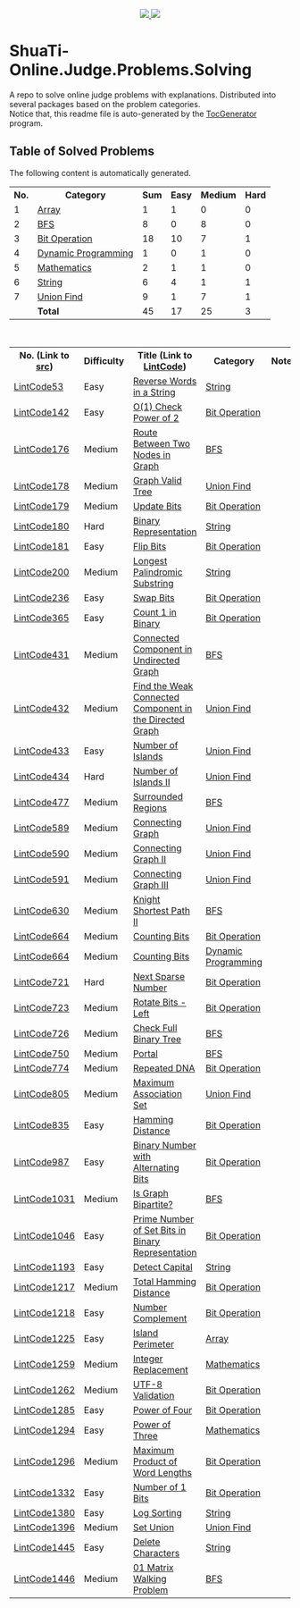 <p align="center">
  <a href="https://travis-ci.org/Tony-Hu/ShuaTi-Online.Judge.Problems.Solving">
    <img src="https://travis-ci.org/Tony-Hu/ShuaTi-Online.Judge.Problems.Solving.svg?branch=master" />
  </a>
  <a href="https://codecov.io/gh/Tony-Hu/ShuaTi-Online.Judge.Problems.Solving">
    <img src="https://codecov.io/gh/Tony-Hu/ShuaTi-Online.Judge.Problems.Solving/branch/master/graph/badge.svg" />
  </a>
</p>
  
# ShuaTi-Online.Judge.Problems.Solving
A repo to solve online judge problems with explanations. Distributed into several packages based on the problem categories.<br>
Notice that, this readme file is auto-generated by the [TocGenerator](https://github.com/Tony-Hu/TocGenerator) program.

## Table of Solved Problems
The following content is automatically generated.<br>
<table>
  <tbody>
    <tr>
      <th>No. </th>
      <th>Category</th>
      <th>Sum</th>
      <th>Easy</th>
      <th>Medium</th>
      <th>Hard</th>
    </tr>
    <tr>
      <td>1</td>
      <td><a href="https://github.com/Tony-Hu/ShuaTi-Online.Judge.Problems.Solving/tree/master/src/main/java/array">Array</a></td>
      <td>1</td>
      <td>1</td>
      <td>0</td>
      <td>0</td>
    </tr>
    <tr>
      <td>2</td>
      <td><a href="https://github.com/Tony-Hu/ShuaTi-Online.Judge.Problems.Solving/tree/master/src/main/java/bfs">BFS</a></td>
      <td>8</td>
      <td>0</td>
      <td>8</td>
      <td>0</td>
    </tr>
    <tr>
      <td>3</td>
      <td><a href="https://github.com/Tony-Hu/ShuaTi-Online.Judge.Problems.Solving/tree/master/src/main/java/bitOperation">Bit Operation</a></td>
      <td>18</td>
      <td>10</td>
      <td>7</td>
      <td>1</td>
    </tr>
    <tr>
      <td>4</td>
      <td><a href="https://github.com/Tony-Hu/ShuaTi-Online.Judge.Problems.Solving/tree/master/src/main/java/dp">Dynamic Programming</a></td>
      <td>1</td>
      <td>0</td>
      <td>1</td>
      <td>0</td>
    </tr>
    <tr>
      <td>5</td>
      <td><a href="https://github.com/Tony-Hu/ShuaTi-Online.Judge.Problems.Solving/tree/master/src/main/java/mathematics">Mathematics</a></td>
      <td>2</td>
      <td>1</td>
      <td>1</td>
      <td>0</td>
    </tr>
    <tr>
      <td>6</td>
      <td><a href="https://github.com/Tony-Hu/ShuaTi-Online.Judge.Problems.Solving/tree/master/src/main/java/string">String</a></td>
      <td>6</td>
      <td>4</td>
      <td>1</td>
      <td>1</td>
    </tr>
    <tr>
      <td>7</td>
      <td><a href="https://github.com/Tony-Hu/ShuaTi-Online.Judge.Problems.Solving/tree/master/src/main/java/unionFind">Union Find</a></td>
      <td>9</td>
      <td>1</td>
      <td>7</td>
      <td>1</td>
    </tr>
    <tr>
      <td></td>
      <td><b>Total</b></td>
      <td>45</td>
      <td>17</td>
      <td>25</td>
      <td>3</td>
    </tr>
  </tbody>
</table><br>
<table>
  <tbody>
    <tr>
      <th>No. (Link to <a href="https://github.com/Tony-Hu/ShuaTi-Online.Judge.Problems.Solving/tree/master/src/main/java">src</a>)</th>
      <th>Difficulty</th>
      <th>Title (Link to <a href="https://www.lintcode.com/problem/">LintCode</a>)</th>
      <th>Category</th>
      <th>Note</th>
    </tr>
    <tr>
      <td><a href="https://github.com/Tony-Hu/ShuaTi-Online.Judge.Problems.Solving/tree/master/src/main/java/string/LintCode53.java">LintCode53</a></td>
      <td>Easy</td>
      <td><a href="https://www.lintcode.com/problem/reverse-words-in-a-string/description">Reverse Words in a String</a></td>
      <td><a href="https://github.com/Tony-Hu/ShuaTi-Online.Judge.Problems.Solving/tree/master/src/main/java/string">String</a></td>
      <td></td>
    </tr>
    <tr>
      <td><a href="https://github.com/Tony-Hu/ShuaTi-Online.Judge.Problems.Solving/tree/master/src/main/java/bitOperation/LintCode142.java">LintCode142</a></td>
      <td>Easy</td>
      <td><a href="https://www.lintcode.com/problem/o1-check-power-of-2/description">O(1) Check Power of 2</a></td>
      <td><a href="https://github.com/Tony-Hu/ShuaTi-Online.Judge.Problems.Solving/tree/master/src/main/java/bitOperation">Bit Operation</a></td>
      <td></td>
    </tr>
    <tr>
      <td><a href="https://github.com/Tony-Hu/ShuaTi-Online.Judge.Problems.Solving/tree/master/src/main/java/bfs/LintCode176.java">LintCode176</a></td>
      <td>Medium</td>
      <td><a href="https://www.lintcode.com/problem/route-between-two-nodes-in-graph/description">Route Between Two Nodes in Graph</a></td>
      <td><a href="https://github.com/Tony-Hu/ShuaTi-Online.Judge.Problems.Solving/tree/master/src/main/java/bfs">BFS</a></td>
      <td></td>
    </tr>
    <tr>
      <td><a href="https://github.com/Tony-Hu/ShuaTi-Online.Judge.Problems.Solving/tree/master/src/main/java/unionFind/LintCode178.java">LintCode178</a></td>
      <td>Medium</td>
      <td><a href="https://www.lintcode.com/problem/graph-valid-tree/description">Graph Valid Tree</a></td>
      <td><a href="https://github.com/Tony-Hu/ShuaTi-Online.Judge.Problems.Solving/tree/master/src/main/java/unionFind">Union Find</a></td>
      <td></td>
    </tr>
    <tr>
      <td><a href="https://github.com/Tony-Hu/ShuaTi-Online.Judge.Problems.Solving/tree/master/src/main/java/bitOperation/LintCode179.java">LintCode179</a></td>
      <td>Medium</td>
      <td><a href="https://www.lintcode.com/problem/update-bits/description">Update Bits</a></td>
      <td><a href="https://github.com/Tony-Hu/ShuaTi-Online.Judge.Problems.Solving/tree/master/src/main/java/bitOperation">Bit Operation</a></td>
      <td></td>
    </tr>
    <tr>
      <td><a href="https://github.com/Tony-Hu/ShuaTi-Online.Judge.Problems.Solving/tree/master/src/main/java/string/LintCode180.java">LintCode180</a></td>
      <td>Hard</td>
      <td><a href="https://www.lintcode.com/problem/binary-representation/description">Binary Representation</a></td>
      <td><a href="https://github.com/Tony-Hu/ShuaTi-Online.Judge.Problems.Solving/tree/master/src/main/java/string">String</a></td>
      <td></td>
    </tr>
    <tr>
      <td><a href="https://github.com/Tony-Hu/ShuaTi-Online.Judge.Problems.Solving/tree/master/src/main/java/bitOperation/LintCode181.java">LintCode181</a></td>
      <td>Easy</td>
      <td><a href="https://www.lintcode.com/problem/flip-bits/description">Flip Bits</a></td>
      <td><a href="https://github.com/Tony-Hu/ShuaTi-Online.Judge.Problems.Solving/tree/master/src/main/java/bitOperation">Bit Operation</a></td>
      <td></td>
    </tr>
    <tr>
      <td><a href="https://github.com/Tony-Hu/ShuaTi-Online.Judge.Problems.Solving/tree/master/src/main/java/string/LintCode200.java">LintCode200</a></td>
      <td>Medium</td>
      <td><a href="https://www.lintcode.com/problem/longest-palindromic-substring/description">Longest Palindromic Substring</a></td>
      <td><a href="https://github.com/Tony-Hu/ShuaTi-Online.Judge.Problems.Solving/tree/master/src/main/java/string">String</a></td>
      <td></td>
    </tr>
    <tr>
      <td><a href="https://github.com/Tony-Hu/ShuaTi-Online.Judge.Problems.Solving/tree/master/src/main/java/bitOperation/LintCode236.java">LintCode236</a></td>
      <td>Easy</td>
      <td><a href="https://www.lintcode.com/problem/swap-bits/description">Swap Bits</a></td>
      <td><a href="https://github.com/Tony-Hu/ShuaTi-Online.Judge.Problems.Solving/tree/master/src/main/java/bitOperation">Bit Operation</a></td>
      <td></td>
    </tr>
    <tr>
      <td><a href="https://github.com/Tony-Hu/ShuaTi-Online.Judge.Problems.Solving/tree/master/src/main/java/bitOperation/LintCode365.java">LintCode365</a></td>
      <td>Easy</td>
      <td><a href="https://www.lintcode.com/problem/count-1-in-binary/description">Count 1 in Binary</a></td>
      <td><a href="https://github.com/Tony-Hu/ShuaTi-Online.Judge.Problems.Solving/tree/master/src/main/java/bitOperation">Bit Operation</a></td>
      <td></td>
    </tr>
    <tr>
      <td><a href="https://github.com/Tony-Hu/ShuaTi-Online.Judge.Problems.Solving/tree/master/src/main/java/bfs/LintCode431.java">LintCode431</a></td>
      <td>Medium</td>
      <td><a href="https://www.lintcode.com/problem/connected-component-in-undirected-graph/description">Connected Component in Undirected Graph</a></td>
      <td><a href="https://github.com/Tony-Hu/ShuaTi-Online.Judge.Problems.Solving/tree/master/src/main/java/bfs">BFS</a></td>
      <td></td>
    </tr>
    <tr>
      <td><a href="https://github.com/Tony-Hu/ShuaTi-Online.Judge.Problems.Solving/tree/master/src/main/java/unionFind/LintCode432.java">LintCode432</a></td>
      <td>Medium</td>
      <td><a href="https://www.lintcode.com/problem/find-the-weak-connected-component-in-the-directed-graph/description">Find the Weak Connected Component in the Directed Graph</a></td>
      <td><a href="https://github.com/Tony-Hu/ShuaTi-Online.Judge.Problems.Solving/tree/master/src/main/java/unionFind">Union Find</a></td>
      <td></td>
    </tr>
    <tr>
      <td><a href="https://github.com/Tony-Hu/ShuaTi-Online.Judge.Problems.Solving/tree/master/src/main/java/unionFind/LintCode433.java">LintCode433</a></td>
      <td>Easy</td>
      <td><a href="https://www.lintcode.com/problem/number-of-islands/description">Number of Islands</a></td>
      <td><a href="https://github.com/Tony-Hu/ShuaTi-Online.Judge.Problems.Solving/tree/master/src/main/java/unionFind">Union Find</a></td>
      <td></td>
    </tr>
    <tr>
      <td><a href="https://github.com/Tony-Hu/ShuaTi-Online.Judge.Problems.Solving/tree/master/src/main/java/unionFind/LintCode434.java">LintCode434</a></td>
      <td>Hard</td>
      <td><a href="https://www.lintcode.com/problem/number-of-islands-ii/description">Number of Islands II</a></td>
      <td><a href="https://github.com/Tony-Hu/ShuaTi-Online.Judge.Problems.Solving/tree/master/src/main/java/unionFind">Union Find</a></td>
      <td></td>
    </tr>
    <tr>
      <td><a href="https://github.com/Tony-Hu/ShuaTi-Online.Judge.Problems.Solving/tree/master/src/main/java/bfs/LintCode477.java">LintCode477</a></td>
      <td>Medium</td>
      <td><a href="https://www.lintcode.com/problem/surrounded-regions/description">Surrounded Regions</a></td>
      <td><a href="https://github.com/Tony-Hu/ShuaTi-Online.Judge.Problems.Solving/tree/master/src/main/java/bfs">BFS</a></td>
      <td></td>
    </tr>
    <tr>
      <td><a href="https://github.com/Tony-Hu/ShuaTi-Online.Judge.Problems.Solving/tree/master/src/main/java/unionFind/LintCode589.java">LintCode589</a></td>
      <td>Medium</td>
      <td><a href="https://www.lintcode.com/problem/connecting-graph/description">Connecting Graph</a></td>
      <td><a href="https://github.com/Tony-Hu/ShuaTi-Online.Judge.Problems.Solving/tree/master/src/main/java/unionFind">Union Find</a></td>
      <td></td>
    </tr>
    <tr>
      <td><a href="https://github.com/Tony-Hu/ShuaTi-Online.Judge.Problems.Solving/tree/master/src/main/java/unionFind/LintCode590.java">LintCode590</a></td>
      <td>Medium</td>
      <td><a href="https://www.lintcode.com/problem/connecting-graph-ii/description">Connecting Graph II</a></td>
      <td><a href="https://github.com/Tony-Hu/ShuaTi-Online.Judge.Problems.Solving/tree/master/src/main/java/unionFind">Union Find</a></td>
      <td></td>
    </tr>
    <tr>
      <td><a href="https://github.com/Tony-Hu/ShuaTi-Online.Judge.Problems.Solving/tree/master/src/main/java/unionFind/LintCode591.java">LintCode591</a></td>
      <td>Medium</td>
      <td><a href="https://www.lintcode.com/problem/connecting-graph-iii/description">Connecting Graph III</a></td>
      <td><a href="https://github.com/Tony-Hu/ShuaTi-Online.Judge.Problems.Solving/tree/master/src/main/java/unionFind">Union Find</a></td>
      <td></td>
    </tr>
    <tr>
      <td><a href="https://github.com/Tony-Hu/ShuaTi-Online.Judge.Problems.Solving/tree/master/src/main/java/bfs/LintCode630.java">LintCode630</a></td>
      <td>Medium</td>
      <td><a href="https://www.lintcode.com/problem/knight-shortest-path-ii/description">Knight Shortest Path II</a></td>
      <td><a href="https://github.com/Tony-Hu/ShuaTi-Online.Judge.Problems.Solving/tree/master/src/main/java/bfs">BFS</a></td>
      <td></td>
    </tr>
    <tr>
      <td><a href="https://github.com/Tony-Hu/ShuaTi-Online.Judge.Problems.Solving/tree/master/src/main/java/bitOperation/LintCode664.java">LintCode664</a></td>
      <td>Medium</td>
      <td><a href="https://www.lintcode.com/problem/counting-bits/description">Counting Bits</a></td>
      <td><a href="https://github.com/Tony-Hu/ShuaTi-Online.Judge.Problems.Solving/tree/master/src/main/java/bitOperation">Bit Operation</a></td>
      <td></td>
    </tr>
    <tr>
      <td><a href="https://github.com/Tony-Hu/ShuaTi-Online.Judge.Problems.Solving/tree/master/src/main/java/dp/LintCode664.java">LintCode664</a></td>
      <td>Medium</td>
      <td><a href="https://www.lintcode.com/problem/counting-bits/description">Counting Bits</a></td>
      <td><a href="https://github.com/Tony-Hu/ShuaTi-Online.Judge.Problems.Solving/tree/master/src/main/java/dp">Dynamic Programming</a></td>
      <td></td>
    </tr>
    <tr>
      <td><a href="https://github.com/Tony-Hu/ShuaTi-Online.Judge.Problems.Solving/tree/master/src/main/java/bitOperation/LintCode721.java">LintCode721</a></td>
      <td>Hard</td>
      <td><a href="https://www.lintcode.com/problem/next-sparse-number/description">Next Sparse Number</a></td>
      <td><a href="https://github.com/Tony-Hu/ShuaTi-Online.Judge.Problems.Solving/tree/master/src/main/java/bitOperation">Bit Operation</a></td>
      <td></td>
    </tr>
    <tr>
      <td><a href="https://github.com/Tony-Hu/ShuaTi-Online.Judge.Problems.Solving/tree/master/src/main/java/bitOperation/LintCode723.java">LintCode723</a></td>
      <td>Medium</td>
      <td><a href="https://www.lintcode.com/problem/rotate-bits-left/description">Rotate Bits - Left</a></td>
      <td><a href="https://github.com/Tony-Hu/ShuaTi-Online.Judge.Problems.Solving/tree/master/src/main/java/bitOperation">Bit Operation</a></td>
      <td></td>
    </tr>
    <tr>
      <td><a href="https://github.com/Tony-Hu/ShuaTi-Online.Judge.Problems.Solving/tree/master/src/main/java/bfs/LintCode726.java">LintCode726</a></td>
      <td>Medium</td>
      <td><a href="https://www.lintcode.com/problem/check-full-binary-tree/description">Check Full Binary Tree</a></td>
      <td><a href="https://github.com/Tony-Hu/ShuaTi-Online.Judge.Problems.Solving/tree/master/src/main/java/bfs">BFS</a></td>
      <td></td>
    </tr>
    <tr>
      <td><a href="https://github.com/Tony-Hu/ShuaTi-Online.Judge.Problems.Solving/tree/master/src/main/java/bfs/LintCode750.java">LintCode750</a></td>
      <td>Medium</td>
      <td><a href="https://www.lintcode.com/problem/portal/description">Portal</a></td>
      <td><a href="https://github.com/Tony-Hu/ShuaTi-Online.Judge.Problems.Solving/tree/master/src/main/java/bfs">BFS</a></td>
      <td></td>
    </tr>
    <tr>
      <td><a href="https://github.com/Tony-Hu/ShuaTi-Online.Judge.Problems.Solving/tree/master/src/main/java/bitOperation/LintCode774.java">LintCode774</a></td>
      <td>Medium</td>
      <td><a href="https://www.lintcode.com/problem/repeated-dna/description">Repeated DNA</a></td>
      <td><a href="https://github.com/Tony-Hu/ShuaTi-Online.Judge.Problems.Solving/tree/master/src/main/java/bitOperation">Bit Operation</a></td>
      <td></td>
    </tr>
    <tr>
      <td><a href="https://github.com/Tony-Hu/ShuaTi-Online.Judge.Problems.Solving/tree/master/src/main/java/unionFind/LintCode805.java">LintCode805</a></td>
      <td>Medium</td>
      <td><a href="https://www.lintcode.com/problem/maximum-association-set/description">Maximum Association Set</a></td>
      <td><a href="https://github.com/Tony-Hu/ShuaTi-Online.Judge.Problems.Solving/tree/master/src/main/java/unionFind">Union Find</a></td>
      <td></td>
    </tr>
    <tr>
      <td><a href="https://github.com/Tony-Hu/ShuaTi-Online.Judge.Problems.Solving/tree/master/src/main/java/bitOperation/LintCode835.java">LintCode835</a></td>
      <td>Easy</td>
      <td><a href="https://www.lintcode.com/problem/hamming-distance/description">Hamming Distance</a></td>
      <td><a href="https://github.com/Tony-Hu/ShuaTi-Online.Judge.Problems.Solving/tree/master/src/main/java/bitOperation">Bit Operation</a></td>
      <td></td>
    </tr>
    <tr>
      <td><a href="https://github.com/Tony-Hu/ShuaTi-Online.Judge.Problems.Solving/tree/master/src/main/java/bitOperation/LintCode987.java">LintCode987</a></td>
      <td>Easy</td>
      <td><a href="https://www.lintcode.com/problem/binary-number-with-alternating-bits/description">Binary Number with Alternating Bits</a></td>
      <td><a href="https://github.com/Tony-Hu/ShuaTi-Online.Judge.Problems.Solving/tree/master/src/main/java/bitOperation">Bit Operation</a></td>
      <td></td>
    </tr>
    <tr>
      <td><a href="https://github.com/Tony-Hu/ShuaTi-Online.Judge.Problems.Solving/tree/master/src/main/java/bfs/LintCode1031.java">LintCode1031</a></td>
      <td>Medium</td>
      <td><a href="https://www.lintcode.com/problem/is-graph-bipartite/description">Is Graph Bipartite?</a></td>
      <td><a href="https://github.com/Tony-Hu/ShuaTi-Online.Judge.Problems.Solving/tree/master/src/main/java/bfs">BFS</a></td>
      <td></td>
    </tr>
    <tr>
      <td><a href="https://github.com/Tony-Hu/ShuaTi-Online.Judge.Problems.Solving/tree/master/src/main/java/bitOperation/LintCode1046.java">LintCode1046</a></td>
      <td>Easy</td>
      <td><a href="https://www.lintcode.com/problem/prime-number-of-set-bits-in-binary-representation/description">Prime Number of Set Bits in Binary Representation</a></td>
      <td><a href="https://github.com/Tony-Hu/ShuaTi-Online.Judge.Problems.Solving/tree/master/src/main/java/bitOperation">Bit Operation</a></td>
      <td></td>
    </tr>
    <tr>
      <td><a href="https://github.com/Tony-Hu/ShuaTi-Online.Judge.Problems.Solving/tree/master/src/main/java/string/LintCode1193.java">LintCode1193</a></td>
      <td>Easy</td>
      <td><a href="https://www.lintcode.com/problem/detect-capital/description">Detect Capital</a></td>
      <td><a href="https://github.com/Tony-Hu/ShuaTi-Online.Judge.Problems.Solving/tree/master/src/main/java/string">String</a></td>
      <td></td>
    </tr>
    <tr>
      <td><a href="https://github.com/Tony-Hu/ShuaTi-Online.Judge.Problems.Solving/tree/master/src/main/java/bitOperation/LintCode1217.java">LintCode1217</a></td>
      <td>Medium</td>
      <td><a href="https://www.lintcode.com/problem/total-hamming-distance/description">Total Hamming Distance</a></td>
      <td><a href="https://github.com/Tony-Hu/ShuaTi-Online.Judge.Problems.Solving/tree/master/src/main/java/bitOperation">Bit Operation</a></td>
      <td></td>
    </tr>
    <tr>
      <td><a href="https://github.com/Tony-Hu/ShuaTi-Online.Judge.Problems.Solving/tree/master/src/main/java/bitOperation/LintCode1218.java">LintCode1218</a></td>
      <td>Easy</td>
      <td><a href="https://www.lintcode.com/problem/number-complement/description">Number Complement</a></td>
      <td><a href="https://github.com/Tony-Hu/ShuaTi-Online.Judge.Problems.Solving/tree/master/src/main/java/bitOperation">Bit Operation</a></td>
      <td></td>
    </tr>
    <tr>
      <td><a href="https://github.com/Tony-Hu/ShuaTi-Online.Judge.Problems.Solving/tree/master/src/main/java/array/LintCode1225.java">LintCode1225</a></td>
      <td>Easy</td>
      <td><a href="https://www.lintcode.com/problem/island-perimeter/description">Island Perimeter</a></td>
      <td><a href="https://github.com/Tony-Hu/ShuaTi-Online.Judge.Problems.Solving/tree/master/src/main/java/array">Array</a></td>
      <td></td>
    </tr>
    <tr>
      <td><a href="https://github.com/Tony-Hu/ShuaTi-Online.Judge.Problems.Solving/tree/master/src/main/java/mathematics/LintCode1259.java">LintCode1259</a></td>
      <td>Medium</td>
      <td><a href="https://www.lintcode.com/problem/integer-replacement/description">Integer Replacement</a></td>
      <td><a href="https://github.com/Tony-Hu/ShuaTi-Online.Judge.Problems.Solving/tree/master/src/main/java/mathematics">Mathematics</a></td>
      <td></td>
    </tr>
    <tr>
      <td><a href="https://github.com/Tony-Hu/ShuaTi-Online.Judge.Problems.Solving/tree/master/src/main/java/bitOperation/LintCode1262.java">LintCode1262</a></td>
      <td>Medium</td>
      <td><a href="https://www.lintcode.com/problem/utf-8-validation/description">UTF-8 Validation</a></td>
      <td><a href="https://github.com/Tony-Hu/ShuaTi-Online.Judge.Problems.Solving/tree/master/src/main/java/bitOperation">Bit Operation</a></td>
      <td></td>
    </tr>
    <tr>
      <td><a href="https://github.com/Tony-Hu/ShuaTi-Online.Judge.Problems.Solving/tree/master/src/main/java/bitOperation/LintCode1285.java">LintCode1285</a></td>
      <td>Easy</td>
      <td><a href="https://www.lintcode.com/problem/power-of-four/description">Power of Four</a></td>
      <td><a href="https://github.com/Tony-Hu/ShuaTi-Online.Judge.Problems.Solving/tree/master/src/main/java/bitOperation">Bit Operation</a></td>
      <td></td>
    </tr>
    <tr>
      <td><a href="https://github.com/Tony-Hu/ShuaTi-Online.Judge.Problems.Solving/tree/master/src/main/java/mathematics/LintCode1294.java">LintCode1294</a></td>
      <td>Easy</td>
      <td><a href="https://www.lintcode.com/problem/power-of-three/description">Power of Three</a></td>
      <td><a href="https://github.com/Tony-Hu/ShuaTi-Online.Judge.Problems.Solving/tree/master/src/main/java/mathematics">Mathematics</a></td>
      <td></td>
    </tr>
    <tr>
      <td><a href="https://github.com/Tony-Hu/ShuaTi-Online.Judge.Problems.Solving/tree/master/src/main/java/bitOperation/LintCode1296.java">LintCode1296</a></td>
      <td>Medium</td>
      <td><a href="https://www.lintcode.com/problem/maximum-product-of-word-lengths/description">Maximum Product of Word Lengths</a></td>
      <td><a href="https://github.com/Tony-Hu/ShuaTi-Online.Judge.Problems.Solving/tree/master/src/main/java/bitOperation">Bit Operation</a></td>
      <td></td>
    </tr>
    <tr>
      <td><a href="https://github.com/Tony-Hu/ShuaTi-Online.Judge.Problems.Solving/tree/master/src/main/java/bitOperation/LintCode1332.java">LintCode1332</a></td>
      <td>Easy</td>
      <td><a href="https://www.lintcode.com/problem/number-of-1-bits/description">Number of 1 Bits</a></td>
      <td><a href="https://github.com/Tony-Hu/ShuaTi-Online.Judge.Problems.Solving/tree/master/src/main/java/bitOperation">Bit Operation</a></td>
      <td></td>
    </tr>
    <tr>
      <td><a href="https://github.com/Tony-Hu/ShuaTi-Online.Judge.Problems.Solving/tree/master/src/main/java/string/LintCode1380.java">LintCode1380</a></td>
      <td>Easy</td>
      <td><a href="https://www.lintcode.com/problem/log-sorting/description">Log Sorting</a></td>
      <td><a href="https://github.com/Tony-Hu/ShuaTi-Online.Judge.Problems.Solving/tree/master/src/main/java/string">String</a></td>
      <td></td>
    </tr>
    <tr>
      <td><a href="https://github.com/Tony-Hu/ShuaTi-Online.Judge.Problems.Solving/tree/master/src/main/java/unionFind/LintCode1396.java">LintCode1396</a></td>
      <td>Medium</td>
      <td><a href="https://www.lintcode.com/problem/set-union/description">Set Union</a></td>
      <td><a href="https://github.com/Tony-Hu/ShuaTi-Online.Judge.Problems.Solving/tree/master/src/main/java/unionFind">Union Find</a></td>
      <td></td>
    </tr>
    <tr>
      <td><a href="https://github.com/Tony-Hu/ShuaTi-Online.Judge.Problems.Solving/tree/master/src/main/java/string/LintCode1445.java">LintCode1445</a></td>
      <td>Easy</td>
      <td><a href="https://www.lintcode.com/problem/delete-characters/description">Delete Characters</a></td>
      <td><a href="https://github.com/Tony-Hu/ShuaTi-Online.Judge.Problems.Solving/tree/master/src/main/java/string">String</a></td>
      <td></td>
    </tr>
    <tr>
      <td><a href="https://github.com/Tony-Hu/ShuaTi-Online.Judge.Problems.Solving/tree/master/src/main/java/bfs/LintCode1446.java">LintCode1446</a></td>
      <td>Medium</td>
      <td><a href="https://www.lintcode.com/problem/01-matrix-walking-problem/description">01 Matrix Walking Problem</a></td>
      <td><a href="https://github.com/Tony-Hu/ShuaTi-Online.Judge.Problems.Solving/tree/master/src/main/java/bfs">BFS</a></td>
      <td></td>
    </tr>
  </tbody>
</table>